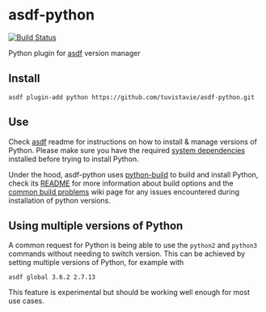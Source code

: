# asdf-python

[![Build Status](https://travis-ci.org/tuvistavie/asdf-python.svg?branch=master)](https://travis-ci.org/tuvistavie/asdf-python)

Python plugin for [asdf](https://github.com/asdf-vm/asdf) version manager

## Install

```
asdf plugin-add python https://github.com/tuvistavie/asdf-python.git
```

## Use

Check [asdf](https://github.com/asdf-vm/asdf) readme for instructions on how to install & manage versions of Python.
Please make sure you have the required [system dependencies](https://github.com/pyenv/pyenv/wiki#suggested-build-environment) installed before trying to install Python.

Under the hood, asdf-python uses [python-build](https://github.com/yyuu/pyenv/tree/master/plugins/python-build)
to build and install Python, check its [README](https://github.com/yyuu/pyenv/tree/master/plugins/python-build)
for more information about build options and the [common build problems](https://github.com/pyenv/pyenv/wiki/Common-build-problems) wiki page for any issues encountered during installation of python versions.


## Using multiple versions of Python

A common request for Python is being able to use the `python2` and `python3` commands without needing to switch version.
This can be achieved by setting multiple versions of Python, for example with

```
asdf global 3.6.2 2.7.13
```

This feature is experimental but should be working well enough for most use cases.
